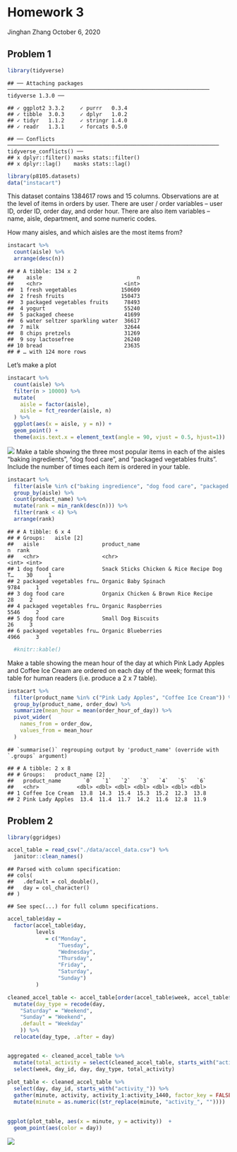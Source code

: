 Homework 3
================
Jinghan Zhang
October 6, 2020

## Problem 1

``` r
library(tidyverse)
```

    ## ── Attaching packages ──────────────────────────────────────────────────────────────── tidyverse 1.3.0 ──

    ## ✓ ggplot2 3.3.2     ✓ purrr   0.3.4
    ## ✓ tibble  3.0.3     ✓ dplyr   1.0.2
    ## ✓ tidyr   1.1.2     ✓ stringr 1.4.0
    ## ✓ readr   1.3.1     ✓ forcats 0.5.0

    ## ── Conflicts ─────────────────────────────────────────────────────────────────── tidyverse_conflicts() ──
    ## x dplyr::filter() masks stats::filter()
    ## x dplyr::lag()    masks stats::lag()

``` r
library(p8105.datasets)
data("instacart")
```

This dataset contains 1384617 rows and 15 columns. Observations are at
the level of items in orders by user. There are user / order variables –
user ID, order ID, order day, and order hour. There are also item
variables – name, aisle, department, and some numeric codes.

How many aisles, and which aisles are the most items from?

``` r
instacart %>%
  count(aisle) %>%
  arrange(desc(n))
```

    ## # A tibble: 134 x 2
    ##    aisle                              n
    ##    <chr>                          <int>
    ##  1 fresh vegetables              150609
    ##  2 fresh fruits                  150473
    ##  3 packaged vegetables fruits     78493
    ##  4 yogurt                         55240
    ##  5 packaged cheese                41699
    ##  6 water seltzer sparkling water  36617
    ##  7 milk                           32644
    ##  8 chips pretzels                 31269
    ##  9 soy lactosefree                26240
    ## 10 bread                          23635
    ## # … with 124 more rows

Let’s make a plot

``` r
instacart %>%
  count(aisle) %>%
  filter(n > 10000) %>%
  mutate(
    aisle = factor(aisle),
    aisle = fct_reorder(aisle, n)
  ) %>%
  ggplot(aes(x = aisle, y = n)) +
  geom_point() +
  theme(axis.text.x = element_text(angle = 90, vjust = 0.5, hjust=1))
```

![](p8105_hw3_jz3180_files/figure-gfm/plot%20aisles%20and%20items-1.png)<!-- -->
Make a table showing the three most popular items in each of the aisles
“baking ingredients”, “dog food care”, and “packaged vegetables
fruits”. Include the number of times each item is ordered in your
table.

``` r
instacart %>%
  filter(aisle %in% c("baking ingredience", "dog food care", "packaged vegetables fruits")) %>%
  group_by(aisle) %>%
  count(product_name) %>%
  mutate(rank = min_rank(desc(n))) %>%
  filter(rank < 4) %>%
  arrange(rank)
```

    ## # A tibble: 6 x 4
    ## # Groups:   aisle [2]
    ##   aisle                    product_name                                  n  rank
    ##   <chr>                    <chr>                                     <int> <int>
    ## 1 dog food care            Snack Sticks Chicken & Rice Recipe Dog T…    30     1
    ## 2 packaged vegetables fru… Organic Baby Spinach                       9784     1
    ## 3 dog food care            Organix Chicken & Brown Rice Recipe          28     2
    ## 4 packaged vegetables fru… Organic Raspberries                        5546     2
    ## 5 dog food care            Small Dog Biscuits                           26     3
    ## 6 packaged vegetables fru… Organic Blueberries                        4966     3

``` r
  #knitr::kable()
```

Make a table showing the mean hour of the day at which Pink Lady Apples
and Coffee Ice Cream are ordered on each day of the week; format this
table for human readers (i.e. produce a 2 x 7 table).

``` r
instacart %>%
  filter(product_name %in% c("Pink Lady Apples", "Coffee Ice Cream")) %>%
  group_by(product_name, order_dow) %>%
  summarize(mean_hour = mean(order_hour_of_day)) %>%
  pivot_wider(
    names_from = order_dow,
    values_from = mean_hour
  )
```

    ## `summarise()` regrouping output by 'product_name' (override with `.groups` argument)

    ## # A tibble: 2 x 8
    ## # Groups:   product_name [2]
    ##   product_name       `0`   `1`   `2`   `3`   `4`   `5`   `6`
    ##   <chr>            <dbl> <dbl> <dbl> <dbl> <dbl> <dbl> <dbl>
    ## 1 Coffee Ice Cream  13.8  14.3  15.4  15.3  15.2  12.3  13.8
    ## 2 Pink Lady Apples  13.4  11.4  11.7  14.2  11.6  12.8  11.9

## Problem 2

``` r
library(ggridges)

accel_table = read_csv("./data/accel_data.csv") %>%
  janitor::clean_names() 
```

    ## Parsed with column specification:
    ## cols(
    ##   .default = col_double(),
    ##   day = col_character()
    ## )

    ## See spec(...) for full column specifications.

``` r
accel_table$day = 
  factor(accel_table$day, 
         levels 
            = c("Monday",
                "Tuesday",
                "Wednesday",
                "Thursday",
                "Friday",
                "Saturday",
                "Sunday")
         )

cleaned_accel_table <- accel_table[order(accel_table$week, accel_table$day),] %>%
  mutate(day_type = recode(day,
    "Saturday" = "Weekend",
    "Sunday" = "Weekend",
    .default = "Weekday"
    )) %>%
  relocate(day_type, .after = day)


aggregated <- cleaned_accel_table %>%
  mutate(total_activity = select(cleaned_accel_table, starts_with("activity_")) %>% rowSums()) %>%
  select(week, day_id, day, day_type, total_activity)
  
plot_table <- cleaned_accel_table %>%
  select(day, day_id, starts_with("activity_")) %>%
  gather(minute, activity, activity_1:activity_1440, factor_key = FALSE) %>%
  mutate(minute = as.numeric((str_replace(minute, "activity_", ""))))
  

ggplot(plot_table, aes(x = minute, y = activity))  + 
  geom_point(aes(color = day))
```

![](p8105_hw3_jz3180_files/figure-gfm/setup%20for%20Accel%20data-1.png)<!-- -->
